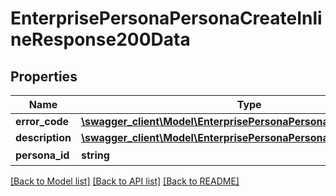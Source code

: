 # EnterprisePersonaPersonaCreateInlineResponse200Data

## Properties
Name | Type | Description | Notes
------------ | ------------- | ------------- | -------------
**error_code** | [**\swagger_client\Model\EnterprisePersonaPersonaCreateErrorCode**](EnterprisePersonaPersonaCreateErrorCode.md) |  | 
**description** | [**\swagger_client\Model\EnterprisePersonaPersonaCreateDescription**](EnterprisePersonaPersonaCreateDescription.md) |  | 
**persona_id** | **string** | 客服id | 

[[Back to Model list]](../README.md#documentation-for-models) [[Back to API list]](../README.md#documentation-for-api-endpoints) [[Back to README]](../README.md)

